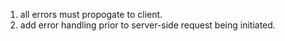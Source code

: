1. all errors must propogate to client.
2. add error handling prior to server-side request being initiated.